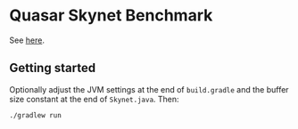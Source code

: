 # Quasar Skynet Benchmark

See [here](https://github.com/atemerev/skynet).

## Getting started

Optionally adjust the JVM settings at the end of `build.gradle` and the buffer size constant at the end of `Skynet.java`. Then:

```
./gradlew run
```
